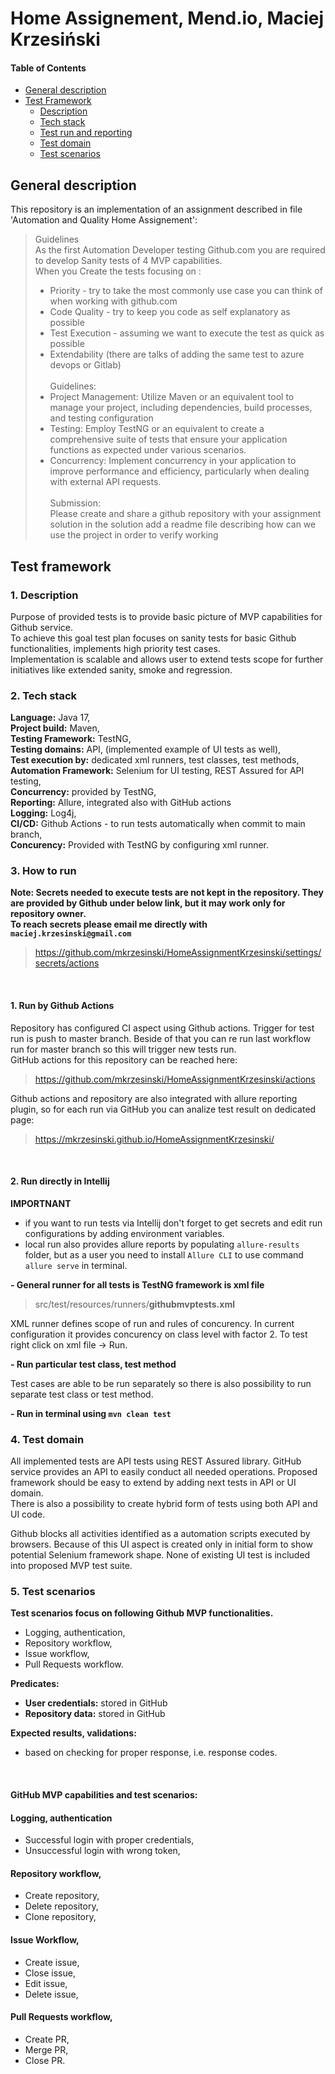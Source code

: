 # Home Assignement, Mend.io, Maciej Krzesiński

#### Table of Contents
- [General description](#gendescr)
- [Test Framework](#testframework)
  - [Description](#descr)
  - [Tech stack](#techstack)
  - [Test run and reporting](#howtorun)
  - [Test domain](#testdomain)
  - [Test scenarios](#testscenarios)

## General description <a id="gendescr"></a>

This repository is an implementation of an assignment described in file 'Automation and Quality Home Assignement':

> Guidelines<br>
> As the first Automation Developer testing Github.com you are required to develop
> Sanity tests of 4 MVP capabilities.<br>
> When you Create the tests focusing on :
> - Priority - try to take the most commonly use case you can think of when
> working with github.com
> - Code Quality - try to keep you code as self explanatory as possible
> - Test Execution - assuming we want to execute the test as quick as
possible
> - Extendability (there are talks of adding the same test to azure devops or
Gitlab)<br><br>
> Guidelines:<br>
> - Project Management: Utilize Maven or an equivalent tool to manage your project,
including dependencies, build processes, and testing configuration
> - Testing: Employ TestNG or an equivalent to create a comprehensive suite of
tests that ensure your application functions as expected under various scenarios.
> - Concurrency: Implement concurrency in your application to improve performance
and efficiency, particularly when dealing with external API requests.<br><br>
> Submission:<br>
Please create and share a github repository with your assignment solution in the
solution add a readme file describing how can we use the project in order to verify
working

## Test framework <a id="testframework"></a>

### 1. Description <a id="descr"></a>
Purpose of provided tests is to provide basic picture of MVP capabilities for Github service.<br>
To achieve this goal test plan focuses on sanity tests for basic Github functionalities, implements high priority test cases.<br>
Implementation is scalable and allows user to extend tests scope for further initiatives like extended sanity, smoke and regression.

### 2. Tech stack <a id="techstack"></a>
**Language:** Java 17,<br>
**Project build:** Maven,<br>
**Testing Framework:** TestNG,<br>
**Testing domains:** API, (implemented example of UI tests as well),<br>
**Test execution by:** dedicated xml runners, test classes, test methods,<br>
**Automation Framework:** Selenium for UI testing, REST Assured for API testing,<br>
**Concurrency:** provided by TestNG,<br>
**Reporting:** Allure, integrated also with GitHub actions<br>
**Logging:** Log4j,<br>
**CI/CD:** Github Actions - to run tests automatically when commit to main branch,<br>
**Concurency:** Provided with TestNG by configuring xml runner.

### 3. How to run <a id="howtorun"></a>

**Note: Secrets needed to execute tests are not kept in the repository. They are provided by Github under below link, but it may work only for repository owner.<br>
To reach secrets please email me directly with `maciej.krzesinski@gmail.com`**


> https://github.com/mkrzesinski/HomeAssignmentKrzesinski/settings/secrets/actions

<br>

#### 1. Run by Github Actions 
Repository has configured CI aspect using Github actions. Trigger for test run is push to master branch.
Beside of that you can re run last workflow run for master branch so this will trigger new tests run.<br>
GitHub actions for this repository can be reached here:
> https://github.com/mkrzesinski/HomeAssignmentKrzesinski/actions

Github actions and repository are also integrated with allure reporting plugin, so for each run via GitHub you can analize test result on dedicated page:
>https://mkrzesinski.github.io/HomeAssignmentKrzesinski/

<br>

#### 2. Run directly in Intellij
**IMPORTNANT**
 - if you want to run tests via Intellij don't forget to get secrets and edit run configurations by adding environment variables.
 - local run also provides allure reports by populating `allure-results` folder, but as a user you need to install `Allure CLI` to use command `allure serve` in terminal.

**- General runner for all tests is TestNG framework is xml file**

> src/test/resources/runners/**githubmvptests.xml**

XML runner defines scope of run and rules of concurency. In current configuration it provides concurency on class level with factor 2.
To test right click on xml file -> Run.

**- Run particular test class, test method**

Test cases are able to be run separately so there is also possibility to run separate test class or test method.

**- Run in terminal using `mvn clean test`**

### 4. Test domain <a id="testdomain"></a>

All implemented tests are API tests using REST Assured library. GitHub service provides an API to easily conduct all needed operations.
Proposed framework should be easy to extend by adding next tests in API or UI domain.<br>
There is also a possibility to create hybrid form of tests using both API and UI code.<br>

Github blocks all activities identified as a automation scripts executed by browsers.
Because of this UI aspect is created only in initial form to show potential Selenium framework shape.
None of existing UI test is included into proposed MVP test suite.

### 5. Test scenarios <a id="testscenarios"></a>

**Test scenarios focus on following Github MVP functionalities.**

- Logging, authentication,
- Repository workflow,
- Issue workflow,
- Pull Requests workflow.

**Predicates:**
- **User credentials:** stored in GitHub
- **Repository data:** stored in GitHub

**Expected results, validations:**
- based on checking for proper response, i.e. response codes.

<br>

#### GitHub MVP capabilities and test scenarios:

#### **Logging, authentication**

- Successful login with proper credentials,
- Unsuccessful login with wrong token,

#### **Repository workflow**,

- Create repository,
- Delete repository,
- Clone repository,


#### Issue Workflow,

- Create issue,
- Close issue,
- Edit issue,
- Delete issue,

#### Pull Requests workflow,

- Create PR,
- Merge PR,
- Close PR.
